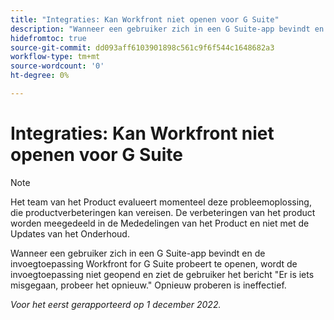 ```yaml
---
title: "Integraties: Kan Workfront niet openen voor G Suite"
description: "Wanneer een gebruiker zich in een G Suite-app bevindt en de invoegtoepassing Workfront for G Suite probeert te openen, wordt de invoegtoepassing niet geopend en ziet de gebruiker het bericht Er is iets fout gegaan. Probeer het opnieuw. Opnieuw proberen is ineffectief. "
hidefromtoc: true
source-git-commit: dd093aff6103901898c561c9f6f544c1648682a3
workflow-type: tm+mt
source-wordcount: '0'
ht-degree: 0%

---
```



# Integraties: Kan Workfront niet openen voor G Suite

>[!NOTE]
>
>Het team van het Product evalueert momenteel deze probleemoplossing, die productverbeteringen kan vereisen. De verbeteringen van het product worden meegedeeld in de Mededelingen van het Product en niet met de Updates van het Onderhoud.

Wanneer een gebruiker zich in een G Suite-app bevindt en de invoegtoepassing Workfront for G Suite probeert te openen, wordt de invoegtoepassing niet geopend en ziet de gebruiker het bericht &quot;Er is iets misgegaan, probeer het opnieuw.&quot; Opnieuw proberen is ineffectief.

_Voor het eerst gerapporteerd op 1 december 2022._

